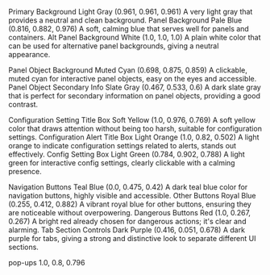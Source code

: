 Primary Background	            Light Gray		(0.961, 0.961, 0.961)	    A very light gray that provides a neutral and clean background.
Panel Background	            Pale Blue		(0.816, 0.882, 0.976)	    A soft, calming blue that serves well for panels and containers.
Alt Panel Background    	    White	    	(1.0, 1.0, 1.0)	            A plain white color that can be used for alternative panel backgrounds, giving a neutral appearance.

Panel Object Background 	    Muted Cyan		(0.698, 0.875, 0.859)   	A clickable, muted cyan for interactive panel objects, easy on the eyes and accessible.
Panel Object Secondary Info 	Slate Gray		(0.467, 0.533, 0.6)	        A dark slate gray that is perfect for secondary information on panel objects, providing a good contrast.

Configuration Setting Title Box	Soft Yellow		(1.0, 0.976, 0.769)	        A soft yellow color that draws attention without being too harsh, suitable for configuration settings.
Configuration Alert Title Box	Light Orange	(1.0, 0.82, 0.502)	        A light orange to indicate configuration settings related to alerts, stands out effectively.
Config Setting Box	            Light Green		(0.784, 0.902, 0.788)	    A light green for interactive config settings, clearly clickable with a calming presence.

Navigation Buttons	            Teal Blue		(0.0, 0.475, 0.42)	        A dark teal blue color for navigation buttons, highly visible and accessible.
Other Buttons	                Royal Blue		(0.255, 0.412, 0.882)	    A vibrant royal blue for other buttons, ensuring they are noticeable without overpowering.
Dangerous Buttons	            Red	        	(1.0, 0.267, 0.267)	        A bright red already chosen for dangerous actions; it's clear and alarming.
Tab Section Controls	        Dark Purple		(0.416, 0.051, 0.678)	    A dark purple for tabs, giving a strong and distinctive look to separate different UI sections.

pop-ups 1.0, 0.8, 0.796